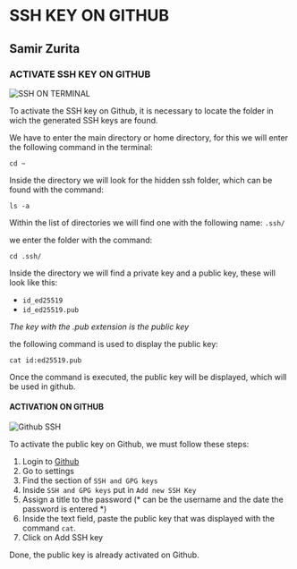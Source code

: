 # SSH KEY ON GITHUB
Samir Zurita
---
### **ACTIVATE SSH KEY ON GITHUB**

![SSH ON TERMINAL](https://blog.desdelinux.net/wp-content/uploads/2020/06/ssh-logo.jpg)

To activate the SSH key on Github, it is necessary to locate the folder in wich the generated SSH keys are found.

We have to enter the main directory or   home directory, for this we will enter the following command in the terminal:

```
cd ~
```

Inside the directory we will look for the hidden ssh folder, which can be found with the command: 

```
ls -a
```

Within the list of directories we will find one with the following name: `.ssh/`

we enter the folder with the command: 

```
cd .ssh/
```
Inside the directory we will find a private key and a public key, these will look like this: 

- `id_ed25519`
- `id_ed25519.pub`

*The key with the .pub extension is the public key*

the following command is used to display the public key: 

```
cat id:ed25519.pub
```
Once the command is executed, the public key will be displayed, which will be used in github. 

#### **ACTIVATION ON GITHUB**

![Github SSH](https://andalinux.files.wordpress.com/2019/01/github-ssh.jpg)

To activate the public key on Github, we must follow these steps: 

1. Login to [Github](github.com)
2. Go to settings
3. Find the section of `SSH and GPG keys`
4. Inside `SSH and GPG keys` put in `Add new SSH Key`
5. Assign a title to the password (* can be the username and the date the password is entered *) 
6. Inside the text field, paste the public key that was displayed with the command `cat`. 
7. Click on Add SSH key 

Done, the public key is already activated on Github. 

